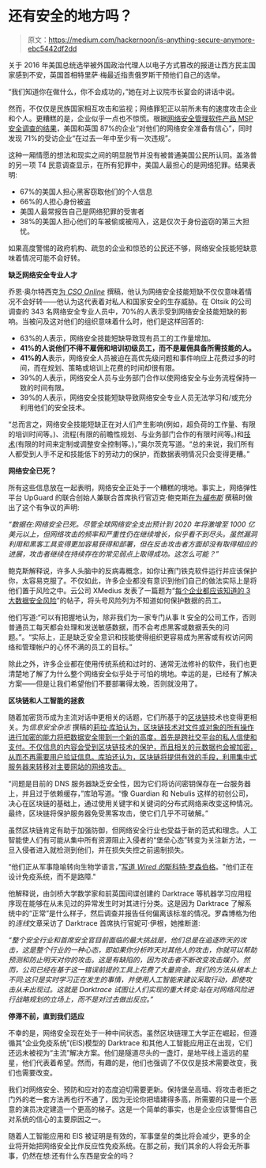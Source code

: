 # 还有安全的地方吗？

> 原文：<https://medium.com/hackernoon/is-anything-secure-anymore-ebc5442df2dd>

关于 2016 年美国总统选举被外国政治代理人以电子方式篡改的报道让西方民主国家感到不安，英国首相特里萨·梅最近指责俄罗斯干预他们自己的选举。

“我们知道你在做什么，你不会成功的，”她在对上议院市长宴会的讲话中说。

然而，不仅仅是民族国家相互攻击和监视；网络罪犯正以前所未有的速度攻击企业和个人。更糟糕的是，企业似乎一点也不惊慌。根据[网络安全管理软件产品 MSP 安全调查的结果](http://pages.solarwindsmsp.com/Cybersecurity-Infographic.html)，美国和英国 87%的企业“对他们的网络安全准备有信心”，同时发现 71%的受访企业“在过去一年中至少有一次违规”。

这种一厢情愿的想法和现实之间的明显脱节并没有被普通美国公民所认同。盖洛普的另一项 T4 民意调查显示，在所有犯罪中，美国人最担心的是网络犯罪。结果表明:

*   67%的美国人担心黑客窃取他们的个人信息
*   66%的人担心身份被盗
*   美国人最常报告自己是网络犯罪的受害者
*   38%的美国人担心他们的车被偷或被闯入，这是仅次于身份盗窃的第三大担忧。

如果高度警惕的政府机构、疏忽的企业和惊恐的公民还不够，网络安全技能短缺意味着情况可能不会好转。

**缺乏网络安全专业人才**

乔恩·奥尔特西克[为 *CSO Online*](https://www.csoonline.com/article/3237049/security/research-confirms-the-cybersecurity-skills-shortage-is-an-existential-threat.html) 撰稿，他认为网络安全技能短缺不仅仅意味着情况不会好转——他认为这代表着对私人和国家安全的生存威胁。在 Oltsik 的公司调查的 343 名网络安全专业人员中，70%的人表示受到网络安全技能短缺的影响。当被问及这对他们的组织意味着什么时，他们是这样回答的:

*   63%的人表示，网络安全技能短缺导致现有员工的工作量增加。
*   **41%的人说他们不得不雇佣和培训初级员工，而不是雇佣具备所需技能的人。**
*   **41%的人**表示，网络安全人员被迫在高优先级问题和事件响应上花费过多的时间，而在规划、策略或培训上花费的时间却很有限。
*   39%的人表示，网络安全人员与业务部门合作以使网络安全与业务流程保持一致的时间有限。
*   39%的人表示，网络安全技能短缺导致网络安全专业人员无法学习和/或充分利用他们的安全技术。

“总而言之，网络安全技能短缺正在对人们产生影响(例如，超负荷的工作量、有限的培训时间等。)、流程(有限的前瞻性规划、与业务部门合作的有限时间等。)和[技术](https://hackernoon.com/tagged/technology)(有限的时间来定制或调整安全控制等。)，”奥尔茨克写道。“总的来说，我们所有人都受到人手不足和技能低下的劳动力的保护，而数据表明情况只会变得更糟。”

**网络安全已死？**

所有这些信息放在一起表明，网络安全正处于一个糟糕的境地。事实上，网络弹性平台 UpGuard 的联合创始人兼联合首席执行官迈克·鲍克斯[在为*福布斯*](https://www.forbes.com/sites/forbestechcouncil/2017/06/06/cybersecurity-is-dead/) 撰稿时做出了这个有争议的声明:

*“数据在:网络安全已死。尽管全球网络安全支出预计到 2020 年将激增至 1000 亿美元以上，但网络攻击的频率和严重性仍在继续增长，似乎看不到尽头。虽然漏洞利用和黑客工具变得更加容易获得和部署，但在反击攻击者方面却没有取得相应的进展，攻击者继续在持续存在的常见弱点上取得成功。这怎么可能？”*

鲍克斯解释说，许多人头脑中的反病毒概念，如你让赛门铁克软件运行并应该保护你，太容易克服了。不仅如此，许多企业都没有意识到他们自己的做法实际上是将他们置于风险之中。云公司 XMedius 发表了一篇题为“[每个企业都应该知道的 3 大数据安全风险](https://www.xmedius.com/en/general/3-major-data-security-risks-every-business-know/)”的帖子，将头号风险列为不知道如何保护数据的员工。

他们写道:“可以有把握地认为，除非我们为一家专门从事 It 安全的公司工作，否则普通员工每天都会处理和发送敏感数据，而不会考虑黑客或数据丢失的问题。”。“实际上，正是缺乏安全意识和技能使得组织更容易成为黑客或有权访问网络和管理帐户的心怀不满的员工的目标。”

除此之外，许多企业都在使用传统系统和过时的、通常无法修补的软件，我们也更清楚地了解了为什么整个网络安全似乎处于可怕的境地。幸运的是，已经有了解决方案——但是让我们希望他们不要部署得太晚，否则就没用了。

**区块链和人工智能的拯救**

随着加密货币成为主流对话中更相关的话题，它们所基于的[区块链](https://hackernoon.com/tagged/blockchain)技术也变得更相关。为*信息安全杂志* 撰稿的[莉拉·库珀认为，区块链技术对文件或对象的所有操作进行加密的能力将把数据安全带到一个新的高度，首先是跨社交平台的私人信使和支付。不仅信息的内容会受到区块链技术的保护，而且相关的元数据也会被加密，从而不再需要用户验证信息。库珀还认为，区块链将提供有效的手段，利用集中式服务器来转移对主要网站的网络攻击。](https://www.infosecurity-magazine.com/next-gen-infosec/blockchain-technology/)

“问题是目前的 DNS 服务器缺乏安全性，因为它们将访问密钥保存在一台服务器上，并且过于依赖缓存，”库珀写道。“像 Guardian 和 Nebulis 这样的初创公司，决心在区块链的基础上，通过使用关键字和关键词的分布式网络来改变这种情况。最终，区块链将保护服务器免受黑客攻击，使它们几乎不可破解。”

虽然区块链肯定有助于加强防御，但网络安全行业也受益于新的范式和理念。人工智能使人们有可能从集中所有资源阻止入侵者的“堡垒心态”转变为关注新方法，一旦入侵者进入就检测到他们，并在损失失控之前遏制损失。

“他们正从军事隐喻转向生物学语言，”[写道 *Wired 的*斯科特·罗森伯格](https://www.wired.com/story/firewalls-dont-stop-hackers-ai-might/)。"他们正在设计免疫系统，而不是路障."

他解释说，由剑桥大学数学家和前英国间谍创建的 Darktrace 等机器学习应用程序现在能够在从未见过的异常发生时对其进行分类。这是因为 Darktrace 了解系统中的“正常”是什么样子，然后调查并报告任何偏离该标准的情况。罗森博格为他的*连线*文章采访了 Darktrace 首席执行官妮可·伊根，她推断道:

*“整个安全行业和首席安全官目前面临的最大挑战是，他们总是在追逐昨天的攻击，这是整个行业的一种心态，即如果你分析昨天对其他人的攻击，你就可以帮助预测和防止明天对你的攻击。这是有缺陷的，因为攻击者不断改变攻击媒介。然而，公司已经在基于这一错误前提的工具上花费了大量资金。我们的方法从根本上不同:这只是实时学习正在发生的事情，并使用人工智能来建议采取行动，即使攻击从未出现过。这就是 Darktrace 试图让人们实现的重大转变:站在对网络风险进行战略规划的立场上，而不是对过去做出反应。”*

**停滞不前，直到我们适应**

不幸的是，网络安全现在处于一种中间状态。虽然区块链理工大学正在崛起，但遵循其“企业免疫系统”(EIS)模型的 Darktrace 和其他人工智能应用正在出现，它们还远未被视为“主流”解决方案。他们是隧道尽头的一盏灯，是地平线上遥远的星星，他们代表着希望。然而，有趣的是，他们也强调了不仅仅是技术需要改变，我们也需要改变。

我们对网络安全、预防和应对的态度迫切需要更新。保持堡垒高墙、将攻击者拒之门外的老一套方法再也行不通了，因为无论你把墙建得多高，所需要的只是一个恶意的演员决定建造一个更高的梯子。这是一个简单的事实，也是企业应该警惕自己对系统的信心的主要原因之一。

随着人工智能应用和 EIS 被证明是有效的，军事堡垒的类比将会减少，更多的企业将开始把网络安全比作反应性免疫系统。在那之前，我们其余的人将会无所事事，仍然在想:还有什么东西是安全的吗？